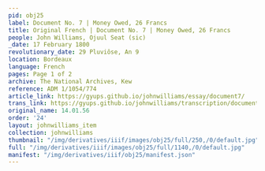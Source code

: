 ```yaml
---
pid: obj25
label: Document No. 7 | Money Owed, 26 Francs
title: Original French | Document No. 7 | Money Owed, 26 Francs
people: John Williams, Ojuul Seat (sic)
_date: 17 February 1800
revolutionary_date: 29 Pluviôse, An 9
location: Bordeaux
language: French
pages: Page 1 of 2
archive: The National Archives, Kew
reference: ADM 1/1054/774
article_link: https://gyups.github.io/johnwilliams/essay/document7/
trans_link: https://gyups.github.io/johnwilliams/transcription/document7/
original_name: 14.01.56
order: '24'
layout: johnwilliams_item
collection: johnwilliams
thumbnail: "/img/derivatives/iiif/images/obj25/full/250,/0/default.jpg"
full: "/img/derivatives/iiif/images/obj25/full/1140,/0/default.jpg"
manifest: "/img/derivatives/iiif/obj25/manifest.json"
---
```

